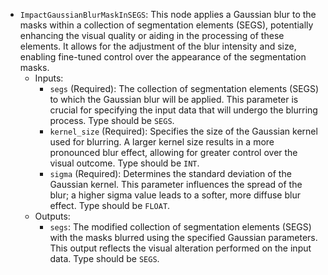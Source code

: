 - `ImpactGaussianBlurMaskInSEGS`: This node applies a Gaussian blur to the masks within a collection of segmentation elements (SEGS), potentially enhancing the visual quality or aiding in the processing of these elements. It allows for the adjustment of the blur intensity and size, enabling fine-tuned control over the appearance of the segmentation masks.
    - Inputs:
        - `segs` (Required): The collection of segmentation elements (SEGS) to which the Gaussian blur will be applied. This parameter is crucial for specifying the input data that will undergo the blurring process. Type should be `SEGS`.
        - `kernel_size` (Required): Specifies the size of the Gaussian kernel used for blurring. A larger kernel size results in a more pronounced blur effect, allowing for greater control over the visual outcome. Type should be `INT`.
        - `sigma` (Required): Determines the standard deviation of the Gaussian kernel. This parameter influences the spread of the blur; a higher sigma value leads to a softer, more diffuse blur effect. Type should be `FLOAT`.
    - Outputs:
        - `segs`: The modified collection of segmentation elements (SEGS) with the masks blurred using the specified Gaussian parameters. This output reflects the visual alteration performed on the input data. Type should be `SEGS`.
